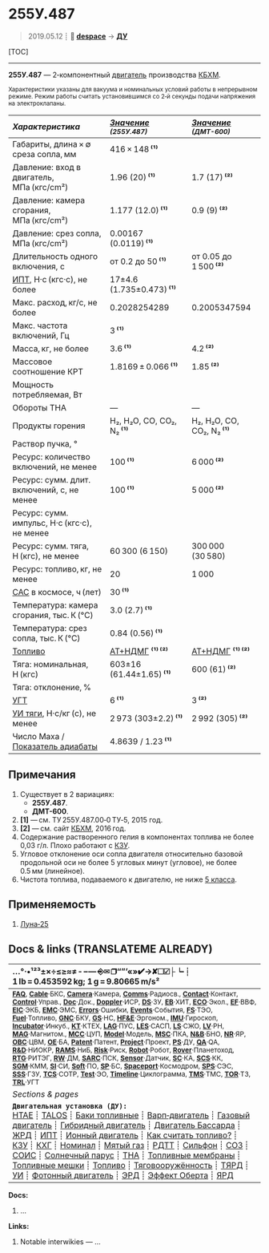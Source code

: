 # 255У.487
> 2019.05.12 ┊ **🚀 [despace](index.md)** → **[ДУ](ps.md)**

[TOC]

---

**255У.487** — 2‑компонентный [двигатель](ps.md) производства [КБХМ](03_kbhm.md).

<small>

Характеристики указаны для вакуума и номинальных условий работы в непрерывном режиме. Режим работы считать установившимся со 2‑й секунды подачи напряжения на электроклапаны.

|*Характеристика*|*[Значение](si.md) <small>(255У.487)</small>*|*[Значение](si.md) <small>(ДМТ-600)</small>*|
|:--|:--|:--|
|Габариты, длина × ∅ среза сопла, мм  |  416 × 148 **⁽¹⁾**  |  |
|Давление: вход в двигатель, МПа (кгс/cm²)  |  1.96 (20) **⁽¹⁾**  |  1.7 (17) **⁽²⁾**  |
|Давление: камера сгорания, МПа (кгс/cm²)  |  1.177 (12.0) **⁽¹⁾**  |  0.9 (9) **⁽²⁾**  |
|Давление: срез сопла, МПа (кгс/cm²)  |  0.00167 (0.0119) **⁽¹⁾**  |  |
|Длительность одного включения, с  |  от 0.2 до 50 **⁽¹⁾**  |  от 0.05 до 1 500 **⁽²⁾**  |
|[ИПТ](ing.md), Н·с (кгс·с), не более  |  17±4.6 (1.735±0.473) **⁽¹⁾**  |  |
|Макс. расход, кг/с, не более  |  0.2028254289  |  0.2005347594  |
|Макс. частота включений, Гц  |  3 **⁽¹⁾**  |  |
|Масса, кг, не более  |  3.6 **⁽¹⁾**  |  4.2 **⁽²⁾**  |
|Массовое соотношение КРТ  |  1.8169 ± 0.066 **⁽¹⁾**  |  1.85 **⁽²⁾**  |
|Мощность потребляемая, Вт  |  |  |
|Обороты ТНА  |—|—|
|Продукты горения  |  H₂, H₂O, CO, CO₂, N₂ **⁽¹⁾**  | H₂, H₂O, CO, CO₂, N₂ **⁽¹⁾**|
|Раствор пучка, °  |  |  |
|Ресурс: количество включений, не менее  |  100 **⁽¹⁾**  |  6 000 **⁽²⁾**  |
|Ресурс: сумм. длит. включений, c, не менее  |  100 **⁽¹⁾**  |  5 000 **⁽²⁾**  |
|Ресурс: сумм. импульс, Н·с (кгс·с), не менее  |   |
|Ресурс: сумм. тяга, Н (кгс), не менее  | 60 300 (6 150)  | 300 000 (30 580)  |
|Ресурс: топливо, кг, не менее  |  20  |  1 000  |
|[САС](lifetime.md) в космосе, ч (лет)  |  30 **⁽¹⁾**  |  |
|Температура: камера сгорания, тыс. К (°C)  |  3.0 (2.7) **⁽¹⁾**  |  |
|Температура: срез сопла, тыс. К (°C)  |  0.84 (0.56) **⁽¹⁾**  |  |
|[Топливо](fuel.md)  |  [АТ+НДМГ](at_plus.md) **⁽¹⁾ ⁽²⁾**  | [АТ+НДМГ](at_plus.md) **⁽¹⁾ ⁽²⁾**|
|Тяга: номинальная, Н (кгс)  |  603±16 (61.44±1.65) **⁽¹⁾**  |  600 (61) **⁽²⁾**  |
|Тяга: отклонение, %  |  |  |
|[УГТ](trl.md)|  6 **⁽¹⁾**  |  3 **⁽²⁾**  |
|[УИ тяги](isp.md), Н·с/кг (с), не менее  |  2 973 (303±2.2) **⁽¹⁾**  |  2 992 (305) **⁽²⁾**  |
|Число Маха / [Показатель адиабаты](heat_cr.md)  |  4.8639 / 1.23 **⁽¹⁾**  |  |

</small>



<p style="page-break-after:always"> </p>

## Примечания
   1. Существует в 2 вариациях:
      - **255У.487**.
      - **ДМТ-600**.
   1. **[1]** — см. ТУ 255У.487.00‑0 ТУ‑5, 2015 год.
   1. **[2]** — см. сайт [КБХМ](03_kbhm.md), 2016 год.
   1. Содержание растворенного гелия в компонентах топлива не более 0,03 г/л. Плохо работают с [КЗУ](cinu.md).
   1. Угловое отклонение оси сопла двигателя относительно базовой продольной оси не более 5 угловых минут (угловое), не более 0.5 мм (линейное).
   1. Чистота топлива, подаваемого к двигателю, не ниже [5 класса](clean_lvl.md).



## Применяемость
   1. [Луна‑25](луна_25.md)



<p style="page-break-after:always"> </p>

## Docs & links (TRANSLATEME ALREADY)
|…°·•¹²³±×÷≤≥≈≠ ‑ −— ⎆✉ ❐“”’«»✔→✘☐☑├┕┆ 1 lb = 0.453592 kg; 1 g = 9.80665 m/s²|
|:--|
|<small>**[FAQ](faq.md)**, **[Cable](cable.md)**·БКС, **[Camera](camera.md)**·Камера, **[Comms](comms.md)**·Радиосв., **[Contact](contact.md)**·Контакт, **[Control](control.md)**·Управ., **[Doc](doc.md)**·Док., **[Doppler](doppler.md)**·ИСР, **[DS](ds.md)**·ЗУ, **[EB](eb.md)**·ХИТ, **[ECO](ecology.md)**·Экол., **[EF](ef.md)**·ВВФ, **[ElC](elc.md)**·ЭКБ, **[EMC](emc.md)**·ЭМС, **[Errors](error.md)**·Ошибки, **[Events](event.md)**·События, **[FS](fs.md)**·ТЭО, **[Fuel](fuel.md)**·Топливо, **[GNC](gnc.md)**·БКУ, **[GS](scs.md)**·НС, **[HF&E](hfe.md)**·Эргоном., **[IMU](imu.md)**·Гироскоп, **[Incubator](incubator.md)**·Инкуб., **[KT](kt.md)**·КТЕХ, **[LAG](lag.md)**·ПУC, **[LES](les.md)**·САСП, **[LS](ls.md)**·СЖО, **[LV](lv.md)**·РН, **[MAG](mag.md)**·Магнитом., **[MCC](mcc.md)**·ЦУП, **[Model](model.md)**·Модель, **[MSC](sc.md)**·ПКА, **[N&B](nnb.md)**·БНО, **[NR](nr.md)**·ЯР, **[OBC](obc.md)**·ЦВМ, **[OE](oe.md)**·БА, **[Patent](патент.md)**·Патент, **[Project](project.md)**·Проект, **[PS](ps.md)**·ДУ, **[QA](quality.md)**·QA, **[R&D](rnd.md)**·НИОКР, **[RAMS](rams.md)**·НиБ, **[Risk](risk.md)**·Риск, **[Robot](robotics.md)**·Робот, **[Rover](rover.md)**·Планетоход, **[RTG](rtg.md)**·РИТЭГ, **[RW](rw.md)**·ДМ, **[SARC](sarc.md)**·ПСК, **[Sensor](sensor.md)**·Датчик, **[SC](sc.md)**·КА, **[SCS](scs.md)**·КК, **[SGM](sgm.md)**·КММ, **[SI](si.md)**·СИ, **[Soft](soft.md)**·ПО, **[SP](sp.md)**·БС, **[Spaceport](spaceport.md)**·Космодром, **[SPS](sps.md)**·СЭС, **[SSS](sss.md)**·ГЗУ, **[TCS](tcs.md)**·СОТР, **[Test](test.md)**·ЭО, **[Timeline](timeline.md)**·Циклограмма, **[TMS](tms.md)**·ТМС, **[TOR](tor.md)**·ТЗ, **[TRL](trl.md)**·УГТ</small>|
|*Sections & pages*|
|**`Двигательная установка (ДУ):`**<br> [HTAE](htae.md) ┊ [TALOS](talos.md) ┊ [Баки топливные](fuel_tank.md) ┊ [Варп‑двигатель](warp_drive.md) ┊ [Газовый двигатель](cgt.md) ┊ [Гибридный двигатель](гбрд.md) ┊ [Двигатель Бассарда](bussard_ramjet.md) ┊ [ЖРД](lpr.md) ┊ [ИПТ](ing.md) ┊ [Ионный двигатель](иод.md) ┊ [Как считать топливо?](si.md) ┊ [КЗУ](cinu.md) ┊ [КХГ](cgs.md) ┊ [Номинал](nominal.md) ┊ [Мятый газ](exhsteam.md) ┊ [РДТТ](spr.md) ┊ [Сильфон](сильфон.md) ┊ [СОЗ](соз.md) ┊ [СОИС](соис.md) ┊ [Солнечный парус](солнечный_парус.md) ┊ [ТНА](turbopump.md) ┊ [Топливные мембраны](топливные_мембраны.md) ┊ [Топливные мешки](топливные_мешки.md) ┊ [Топливо](fuel.md) ┊ [Тяговооружённость](ttwr.md) ┊ [ТЯРД](тярд.md) ┊ [УИ](isp.md) ┊ [Фотонный двигатель](фотонный_двигатель.md) ┊ [ЭРД](epsp.md) ┊ [Эффект Оберта](oberth_eff.md) ┊ [ЯРД](ntr.md) |

**Docs:**

   1. …

**Links:**

   1. Notable interwikies — …

